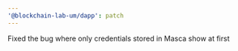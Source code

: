 ```yaml
---
'@blockchain-lab-um/dapp': patch
---
```


Fixed the bug where only credentials stored in Masca show at first

